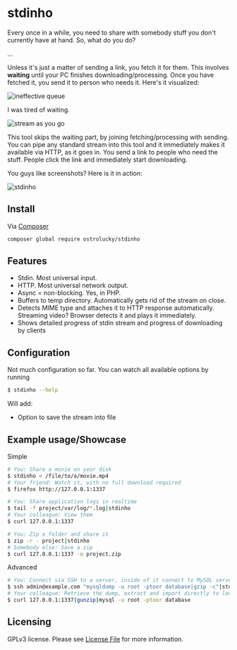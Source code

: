 # stdinho


Every once in a while, you need to share with somebody stuff you don't currently have at hand.
So, what do you do?

...

Unless it's just a matter of sending a link, you fetch it for them. 
This involves **waiting** until your PC finishes downloading/processing.
Once you have fetched it, you send it to person who needs it. Here's it visualized:

![ineffective queue](https://user-images.githubusercontent.com/496233/37245357-ff595ef8-2496-11e8-8c9a-0f10f9bd456f.gif)

I was tired of waiting.

![stream as you go](https://user-images.githubusercontent.com/496233/37245353-ed8cefd2-2496-11e8-801a-0654f15c5706.gif)


This tool skips the waiting part, by joining fetching/processing with sending. 
You can pipe any standard stream into this tool and it immediately makes
it available via HTTP, as it goes in. You send a link to people who need the stuff. 
People click the link and immediately start downloading.

You guys like screenshots? Here is it in action:


![stdinho](https://user-images.githubusercontent.com/496233/37237663-e240866e-2416-11e8-9d03-386ae3790d1c.png)

## Install

Via [Composer](https://getcomposer.org/doc/00-intro.md)

```bash
composer global require ostrolucky/stdinho
```

## Features

* Stdin. Most universal input.
* HTTP. Most universal network output.
* Async = non-blocking. Yes, in PHP.
* Buffers to temp directory. Automatically gets rid of the stream on close.
* Detects MIME type and attaches it to HTTP response automatically. Streaming video? Browser detects it and plays it immediately.
* Shows detailed progress of stdin stream and progress of downloading by clients

## Configuration

Not much configuration so far. 
You can watch all available options by running
```bash
$ stdinho --help
``` 

Will add:

* Option to save the stream into file

## Example usage/Showcase
Simple
```bash
# You: Share a movie on your disk
$ stdinho < /file/to/a/movie.mp4
# Your friend: Watch it, with no full download required
$ firefox http://127.0.0.1:1337

# You: Share application logs in realtime
$ tail -f project/var/log/*.log|stdinho
# Your colleague: View them
$ curl 127.0.0.1:1337 

# You: Zip a folder and share it
$ zip -r - project|stdinho
# Somebody else: Save a zip
$ curl 127.0.0.1:1337 -o project.zip
```

Advanced
```bash
# You: Connect via SSH to a server, inside of it connect to MySQL server, retrieve database dump, gzip it, retrieve it
$ ssh admin@example.com "mysqldump -u root -ptoor database|gzip -c"|stdinho
# Your colleague: Retrieve the dump, extract and import directly to local dev database
$ curl 127.0.0.1:1337|gunzip|mysql -u root -ptoor database
```


## Licensing

GPLv3 license. Please see [License File](LICENSE.md) for more information.
